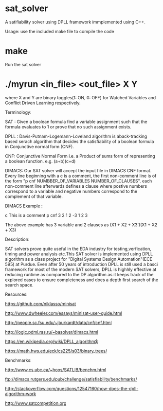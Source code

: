 sat_solver
==========

A satifiability solver using DPLL framework immplemented using C++. 

Usage:
use the included make file to compile the code
# make
Run the sat solver
# ./myrun <in_file> <out_file> X Y
where X and Y are binary toggles(1: ON, 0: OFF) for Watched Variables and Conflict Driven Learning respectively.

Terminology:

SAT : Given a boolean formula find a variable assignment such that the formula evaluates to 1 or prove that no such assignment exists.

DPLL : Davis-Putnam-Logemann-Loveland algorithm is aback-tracking based serach algorithm that decides the satisfiability of a boolean formula in Conjunctive normal form (CNF).

CNF: Conjunctive Normal Form i.e. a Product of sums form of representing a boolean function. e.g. (a+b)(c+d)

DIMACS: Our SAT solver will accept the input file in DIMACS CNF format. Every line beginning with a c is a comment, the first non-comment line is of the form "p cnf NUMBBER_OF_VARIABLES NUMBER_OF_CLAUSES". each non-comment line afterwards defines a clause where postive numbers correspond to a variable and negative numbers correspond to the complement of that variable.

DIMACS Example : 

c This is a comment
p cnf 3 2
1 2 -3
1 2 3

The above example has 3 variable and 2 clauses as (X1 + X2 + X3')(X1 + X2 + X3)

Description:

SAT solvers prove quite useful in the EDA industry for testing,verfication, timing and power analysis etc.This SAT solver is implemented using DPLL algorithm as a class project for "Digital Systems Design Automation"(ECE 595) at Purdue. Even after 50 years of introduction DPLL is still used a basci framework for most of the modern SAT solvers, DPLL is highhly effective at reducing runtime as compared to the DP algorithm as it keeps track of the explored cases to ensure completeness and does a depth first search of the search space.

Resources:

https://github.com/niklasso/minisat

http://www.dwheeler.com/essays/minisat-user-guide.html

http://people.sc.fsu.edu/~jburkardt/data/cnf/cnf.html

http://logic.pdmi.ras.ru/~basolver/dimacs.html

https://en.wikipedia.org/wiki/DPLL_algorithm$

https://math.hws.edu/eck/cs225/s03/binary_trees/

Benchmarks:

http://www.cs.ubc.ca/~hoos/SATLIB/benchm.html

ftp://dimacs.rutgers.edu/pub/challenge/satisfiability/benchmarks/

http://stackoverflow.com/questions/12547160/how-does-the-dpll-algorithm-work

http://www.satcompetition.org
